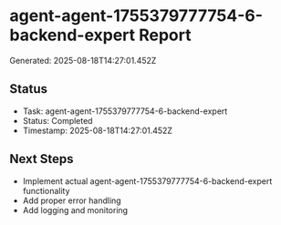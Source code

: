 # agent-agent-1755379777754-6-backend-expert Report

Generated: 2025-08-18T14:27:01.452Z

## Status
- Task: agent-agent-1755379777754-6-backend-expert
- Status: Completed
- Timestamp: 2025-08-18T14:27:01.452Z

## Next Steps
- Implement actual agent-agent-1755379777754-6-backend-expert functionality
- Add proper error handling
- Add logging and monitoring
